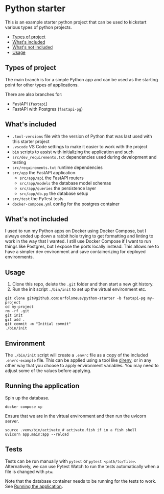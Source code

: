 # Python starter

This is an example starter python project that can be used to kickstart various types of python projects.

- [Types of project](#types-of-project)
- [What's included](#whats-included)
- [What's not included](#whats-not-included)
- [Usage](#usage)

## Types of project

The main branch is for a simple Python app and can be used as the starting point for other types of applications.

There are also branches for:

- FastAPI (`fastapi`)
- FastAPI with Postgres (`fastapi-pg`)

## What's included

- `.tool-versions` file with the version of Python that was last used with this starter project
- `.vscode` VS Code settings to make it easier to work with the project
- `bin` scripts to assist with initializing the application and such
- `src/dev_requirements.txt` dependencies used during development and testing
- `src/requirements.txt` runtime dependencies
- `src/app` the FastAPI application
  - `src/app/api` the FastAPI routers
  - `src/app/models` the database model schemas
  - `src/app/queries` the persistence layer
  - `src/app/db.py` the database setup
- `src/test` the PyTest tests
- `docker-compose.yml` config for the postgres container

## What's not included

I used to run my Python apps on Docker using Docker Compose, but I always ended up down a rabbit hole trying to get formatting and linting to work in the way that I wanted. I still use Docker Compose if I want to run things like Postgres, but I expose the ports locally instead. This allows me to have a simpler dev environment and save containerizing for deployed environments.

## Usage

1. Clone this repo, delete the `.git` folder and then start a new git history.
2. Run the init script `./bin/init` to set up the virtual environment etc.

```shell
git clone git@github.com:urfolomeus/python-starter -b fastapi-pg my-project
cd my-project
rm -rf .git
git init
git add .
git commit -m "Initial commit"
./bin/init
```

## Environment

The `./bin/init` script will create a `.envrc` file as a copy of the included `.envrc-example` file. This can be applied using a tool like [direnv](https://direnv.net/), or in any other way that you choose to apply environment variables. You may need to adjust some of the values before applying.

## Running the application

Spin up the database.

```shell
docker compose up
```

Ensure that we are in the virtual environment and then run the uvicorn server.

```shell
source .venv/bin/activate # activate.fish if in a fish shell
uvicorn app.main:app --reload
```

## Tests

Tests can be run manually with `pytest` or `pytest <path/to/file>`. Alternatively, we can use Pytest Watch to run the tests automatically when a file is changed with `ptw`.

Note that the database container needs to be running for the tests to work. See [Running the application](#running-the-application).